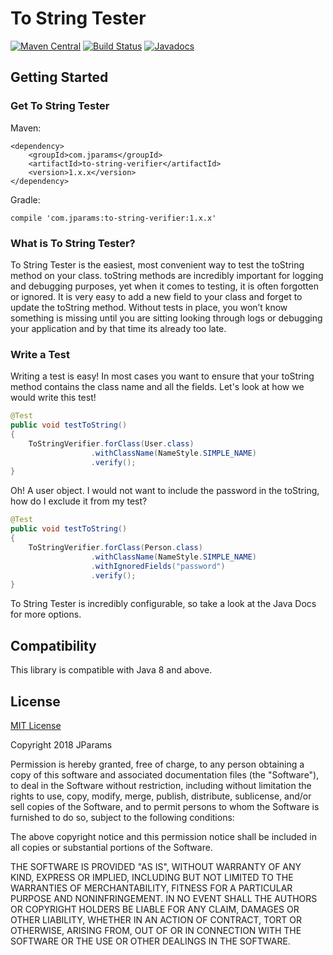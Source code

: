 # To String Tester

[![Maven Central](https://maven-badges.herokuapp.com/maven-central/com.jparams/to-string-verifier/badge.svg)](https://maven-badges.herokuapp.com/maven-central/com.jparams/to-string-verifier) [![Build Status](https://travis-ci.org/jparams/to-string-verifier.svg?branch=master)](https://travis-ci.org/jparams/to-string-verifier) [![Javadocs](http://www.javadoc.io/badge/com.jparams/to-string-verifier.svg)](http://www.javadoc.io/doc/com.jparams/to-string-verifier)

## Getting Started

### Get To String Tester

Maven:
```
<dependency>
    <groupId>com.jparams</groupId>
    <artifactId>to-string-verifier</artifactId>
    <version>1.x.x</version>
</dependency>
```

Gradle:
```
compile 'com.jparams:to-string-verifier:1.x.x'
```

### What is To String Tester?
To String Tester is the easiest, most convenient way to test the toString method on your class. toString methods are incredibly important for logging and debugging purposes, yet when it comes to testing, it is often forgotten or ignored. It is very easy to add a new field to your class and forget to update the toString method. Without tests in place, you won’t know something is missing until you are sitting looking through logs or debugging your application and by that time its already too late.


### Write a Test
Writing a test is easy! In most cases you want to ensure that your toString method contains the class name and all the fields. Let's look at how we would write this test!

```java
@Test
public void testToString()
{
    ToStringVerifier.forClass(User.class)
                  .withClassName(NameStyle.SIMPLE_NAME)
                  .verify();
}
```

Oh! A user object. I would not want to include the password in the toString, how do I exclude it from my test? 

```java
@Test
public void testToString()
{
    ToStringVerifier.forClass(Person.class)
                  .withClassName(NameStyle.SIMPLE_NAME)
                  .withIgnoredFields("password")
                  .verify();
}
```

To String Tester is incredibly configurable, so take a look at the Java Docs for more options.

## Compatibility
This library is compatible with Java 8 and above.

## License
[MIT License](http://www.opensource.org/licenses/mit-license.php)

Copyright 2018 JParams

Permission is hereby granted, free of charge, to any person obtaining a copy of this software and associated documentation files (the "Software"), to deal in the Software without restriction, including without limitation the rights to use, copy, modify, merge, publish, distribute, sublicense, and/or sell copies of the Software, and to permit persons to whom the Software is furnished to do so, subject to the following conditions:

The above copyright notice and this permission notice shall be included in all copies or substantial portions of the Software.

THE SOFTWARE IS PROVIDED "AS IS", WITHOUT WARRANTY OF ANY KIND, EXPRESS OR IMPLIED, INCLUDING BUT NOT LIMITED TO THE WARRANTIES OF MERCHANTABILITY, FITNESS FOR A PARTICULAR PURPOSE AND NONINFRINGEMENT. IN NO EVENT SHALL THE AUTHORS OR COPYRIGHT HOLDERS BE LIABLE FOR ANY CLAIM, DAMAGES OR OTHER LIABILITY, WHETHER IN AN ACTION OF CONTRACT, TORT OR OTHERWISE, ARISING FROM, OUT OF OR IN CONNECTION WITH THE SOFTWARE OR THE USE OR OTHER DEALINGS IN THE SOFTWARE.
